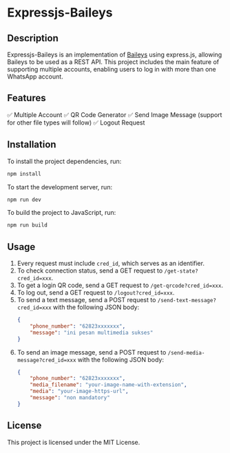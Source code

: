 # Expressjs-Baileys

## Description

Expressjs-Baileys is an implementation of [Baileys](https://github.com/WhiskeySockets/Baileys) using express.js, allowing Baileys to be used as a REST API. This project includes the main feature of supporting multiple accounts, enabling users to log in with more than one WhatsApp account.

## Features

✅ Multiple Account
✅ QR Code Generator
✅ Send Image Message (support for other file types will follow)
✅ Logout Request

## Installation

To install the project dependencies, run:
```bash
npm install
```

To start the development server, run:
```bash
npm run dev
```

To build the project to JavaScript, run:
```bash
npm run build
```

## Usage

1. Every request must include `cred_id`, which serves as an identifier.
2. To check connection status, send a GET request to `/get-state?cred_id=xxx`.
3. To get a login QR code, send a GET request to `/get-qrcode?cred_id=xxx`.
4. To log out, send a GET request to `/logout?cred_id=xxx`.
5. To send a text message, send a POST request to `/send-text-message?cred_id=xxx` with the following JSON body:
    ```json
    {
        "phone_number": "62823xxxxxxx",
        "message": "ini pesan multimedia sukses"
    }
    ```
6. To send an image message, send a POST request to `/send-media-message?cred_id=xxx` with the following JSON body:
    ```json
    {
        "phone_number": "62823xxxxxxx",
        "media_filename": "your-image-name-with-extension",
        "media": "your-image-https-url",
        "message": "non mandatory"
    }
    ```

## License

This project is licensed under the MIT License.
